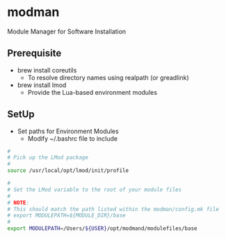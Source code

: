 # modman
Module Manager for Software Installation 

## Prerequisite
- brew install coreutils
  - To resolve directory names using realpath (or greadlink)
- brew install lmod
  - Provide the Lua-based environment modules

## SetUp
- Set paths for Environment Modules
  - Modify ~/.bashrc file to include

```bash
#
# Pick up the LMod package
#
source /usr/local/opt/lmod/init/profile

#
# Set the LMod variable to the root of your module files
#
# NOTE:
# This should match the path listed within the modman/config.mk file
# export MODULEPATH=${MODULE_DIR}/base
#
export MODULEPATH=/Users/${USER}/opt/modmand/modulefiles/base
```
